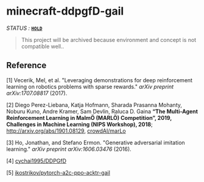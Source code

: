 # minecraft-ddpgfD-gail

*STATUS :* **[`HOLD`](https://github.com/CUN-bjy/minecraft-ddpgfD-gail/projects/1)**

> This project will be archived because environment and concept is not compatible well..



## Reference

[1] Vecerik, Mel, et al. "Leveraging demonstrations for deep reinforcement learning on robotics problems with sparse rewards." *arXiv preprint arXiv:1707.08817* (2017).

[2] Diego Perez-Liebana, Katja Hofmann, Sharada Prasanna Mohanty, Noburu Kuno, Andre Kramer, Sam Devlin, Raluca D. Gaina **“The Multi-Agent Reinforcement Learning in MalmÖ (MARLÖ) Competition”, 2019, Challenges in Machine Learning (NIPS Workshop), 2018**; <http://arxiv.org/abs/1901.08129>, [crowdAI/marLo](https://github.com/crowdAI/marLo)

[3] Ho, Jonathan, and Stefano Ermon. "Generative adversarial imitation learning." *arXiv preprint arXiv:1606.03476* (2016).

[4] [cychai1995/DDPGfD](https://github.com/cychai1995/DDPGfD)

[5] [ikostrikov/pytorch-a2c-ppo-acktr-gail](https://github.com/ikostrikov/pytorch-a2c-ppo-acktr-gail)
